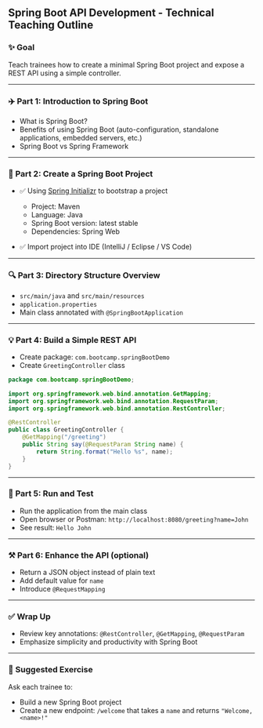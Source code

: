 ## Spring Boot API Development - Technical Teaching Outline

### ✨ Goal

Teach trainees how to create a minimal Spring Boot project and expose a REST API using a simple controller.

---

### ✈️ Part 1: Introduction to Spring Boot

* What is Spring Boot?
* Benefits of using Spring Boot (auto-configuration, standalone applications, embedded servers, etc.)
* Spring Boot vs Spring Framework

---

### 🚀 Part 2: Create a Spring Boot Project

* ✅ Using [Spring Initializr](https://start.spring.io/) to bootstrap a project

    * Project: Maven
    * Language: Java
    * Spring Boot version: latest stable
    * Dependencies: Spring Web
* ✅ Import project into IDE (IntelliJ / Eclipse / VS Code)

---

### 🔍 Part 3: Directory Structure Overview

* `src/main/java` and `src/main/resources`
* `application.properties`
* Main class annotated with `@SpringBootApplication`

---

### 💡 Part 4: Build a Simple REST API

* Create package: `com.bootcamp.springBootDemo`
* Create `GreetingController` class

```java
package com.bootcamp.springBootDemo;

import org.springframework.web.bind.annotation.GetMapping;
import org.springframework.web.bind.annotation.RequestParam;
import org.springframework.web.bind.annotation.RestController;

@RestController
public class GreetingController {
    @GetMapping("/greeting")
    public String say(@RequestParam String name) {
        return String.format("Hello %s", name);
    }
}
```

---

### 🎨 Part 5: Run and Test

* Run the application from the main class
* Open browser or Postman: `http://localhost:8080/greeting?name=John`
* See result: `Hello John`

---

### ⚒️ Part 6: Enhance the API (optional)

* Return a JSON object instead of plain text
* Add default value for `name`
* Introduce `@RequestMapping`

---

### ✅ Wrap Up

* Review key annotations: `@RestController`, `@GetMapping`, `@RequestParam`
* Emphasize simplicity and productivity with Spring Boot

---

### 📅 Suggested Exercise

Ask each trainee to:

* Build a new Spring Boot project
* Create a new endpoint: `/welcome` that takes a `name` and returns `"Welcome, <name>!"`
